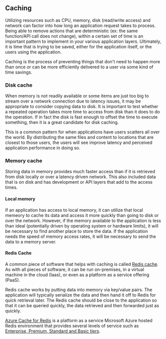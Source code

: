## Caching

Utilizing resources such as CPU, memory, disk (read/write access) and network can factor into how long an application request takes to process.  Being able to remove actions that are deterministic (ex: the same function/API call does not change), within a certain set of time is an important pattern to implement in your various application layers.  Ultimately, it is time that is trying to be saved, either for the application itself, or the users using the application.

Caching is the process of preventing things that don't need to happen more than once or can be more efficiently delivered to a user via some kind of time savings.

### Disk cache

When memory is not readily available or some items are just too big to stream over a network connection due to latency issues, it may be appropriate to consider copying data to disk.  It is important to test whether a repeated operation takes more time to access from disk than it does to do the operation.  If in fact the disk is fast enough to offset the time to execute something, then it is a great candidate for disk caching.

This is a common pattern for when applications have users scatters all over the world.  By distributing the same files and content to locations that are closest to those users, the users will see improve latency and perceived application performance in doing so.

### Memory cache

Storing data in memory provides much faster access than if it is retrieved from disk locally or over a latency driven network.  This also included data that is on disk and has development or API layers that add to the access times.

#### Local memory

If an application has access to local memory, it can utilize that local memeory to cache its data and access it more quickly than going to disk or over the network.  However, if the memory available to the application is less than ideal (potentially driven by operating system or hardware limits), it will be necessary to find another place to store the data. If the application needs the speed of memory access rates, it will be necessary to send the data to a memory server.

#### Redis Cache

A common piece of software that helps with caching is called [Redis cache](https://redis.io/).  As with all pieces of software, it can be run on-premises, in a virtual machine in the cloud (Iaas), or even as a platform as a service offering (PaaS).

Redis cache works by putting data into memory via key/value pairs.  The application will typically serialize the data and then hand it off to Redis for quick retrieval later.  The Redis cache should be close to the application so that it can be queried quickly, the data retrieved and then forwarded just as quickly.

[Azure Cache for Redis](https://docs.microsoft.com/en-us/azure/azure-cache-for-redis/cache-overview) is a platform as a service Microsoft Azure hosted Redis environment that provides several levels of service such as [Enterprise, Premium, Standard and Basic tiers](https://azure.microsoft.com/en-us/pricing/details/cache/).
